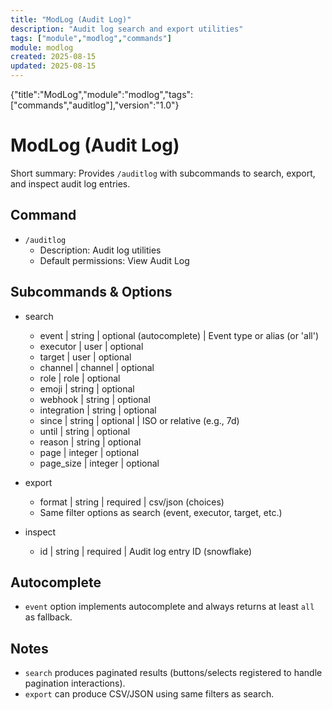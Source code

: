 ```yaml
---
title: "ModLog (Audit Log)"
description: "Audit log search and export utilities"
tags: ["module","modlog","commands"]
module: modlog
created: 2025-08-15
updated: 2025-08-15
---
```

<!--DOC-JSON-->{"title":"ModLog","module":"modlog","tags":["commands","auditlog"],"version":"1.0"}<!--/DOC-JSON-->

# ModLog (Audit Log)

Short summary: Provides `/auditlog` with subcommands to search, export, and inspect audit log entries.

## Command

- `/auditlog`
  - Description: Audit log utilities
  - Default permissions: View Audit Log

## Subcommands & Options

- search
  - event | string | optional (autocomplete) | Event type or alias (or 'all')
  - executor | user | optional
  - target | user | optional
  - channel | channel | optional
  - role | role | optional
  - emoji | string | optional
  - webhook | string | optional
  - integration | string | optional
  - since | string | optional | ISO or relative (e.g., 7d)
  - until | string | optional
  - reason | string | optional
  - page | integer | optional
  - page_size | integer | optional

- export
  - format | string | required | csv/json (choices)
  - Same filter options as search (event, executor, target, etc.)

- inspect
  - id | string | required | Audit log entry ID (snowflake)

## Autocomplete

- `event` option implements autocomplete and always returns at least `all` as fallback.

## Notes

- `search` produces paginated results (buttons/selects registered to handle pagination interactions).
- `export` can produce CSV/JSON using same filters as search.
